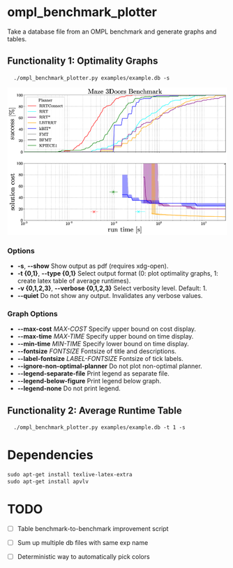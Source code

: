 # ompl_benchmark_plotter

Take a database file from an OMPL benchmark and generate graphs and tables.

## Functionality 1: Optimality Graphs

```
  ./ompl_benchmark_plotter.py examples/example.db -s
```

![Optimality Graph](examples/example.png)

### Options

* **-s**, **--show**
  Show output as pdf (requires xdg-open).
* **-t {0,1}**, **--type {0,1}**
  Select output format (0: plot optimality graphs, 1:
  create latex table of average runtimes).
* **-v {0,1,2,3}**, **--verbose {0,1,2,3}**
  Select verbosity level. Default: 1.
* **--quiet**
  Do not show any output. Invalidates any verbose values.

### Graph Options
* **--max-cost** _MAX-COST_
  Specify upper bound on cost display.
* **--max-time** _MAX-TIME_
  Specify upper bound on time display.
* **--min-time** _MIN-TIME_
  Specify lower bound on time display.
* **--fontsize** _FONTSIZE_
  Fontsize of title and descriptions.
* **--label-fontsize** _LABEL-FONTSIZE_
  Fontsize of tick labels.
* **--ignore-non-optimal-planner**
  Do not plot non-optimal planner.
* **--legend-separate-file**
  Print legend as separate file.
* **--legend-below-figure**
  Print legend below graph.
* **--legend-none**
  Do not print legend.

## Functionality 2: Average Runtime Table

```
  ./ompl_benchmark_plotter.py examples/example.db -t 1 -s
```

# Dependencies
```
sudo apt-get install texlive-latex-extra
sudo apt-get install apvlv
```

# TODO
- [ ] Table benchmark-to-benchmark improvement script
- [ ] Sum up multiple db files with same exp name
- [ ] Deterministic way to automatically pick colors

